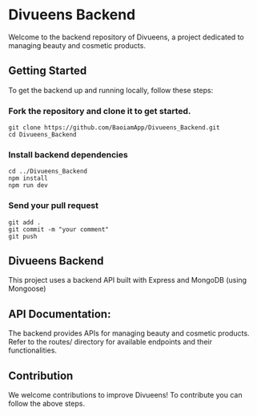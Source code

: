 # Divueens Backend
Welcome to the backend repository of Divueens, a project dedicated to managing beauty and cosmetic products.
 
## Getting Started
To get the backend up and running locally, follow these steps:

### Fork the repository and clone it to get started.
    git clone https://github.com/BaoiamApp/Divueens_Backend.git
    cd Divueens_Backend
   
### Install backend dependencies
    cd ../Divueens_Backend
    npm install
    npm run dev

### Send your pull request
    git add .
    git commit -m "your comment"
    git push

## Divueens Backend 
This project uses a backend API built with Express and MongoDB (using Mongoose) 

## API Documentation:
The backend provides APIs for managing beauty and cosmetic products.
Refer to the routes/ directory for available endpoints and their functionalities.

## Contribution
We welcome contributions to improve Divueens!
To contribute you can follow the above steps.


